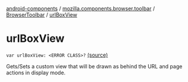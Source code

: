 [android-components](../../index.md) / [mozilla.components.browser.toolbar](../index.md) / [BrowserToolbar](index.md) / [urlBoxView](./url-box-view.md)

# urlBoxView

`var urlBoxView: <ERROR CLASS>?` [(source)](https://github.com/mozilla-mobile/android-components/blob/master/components/browser/toolbar/src/main/java/mozilla/components/browser/toolbar/BrowserToolbar.kt#L145)

Gets/Sets a custom view that will be drawn as behind the URL and page actions in display mode.

